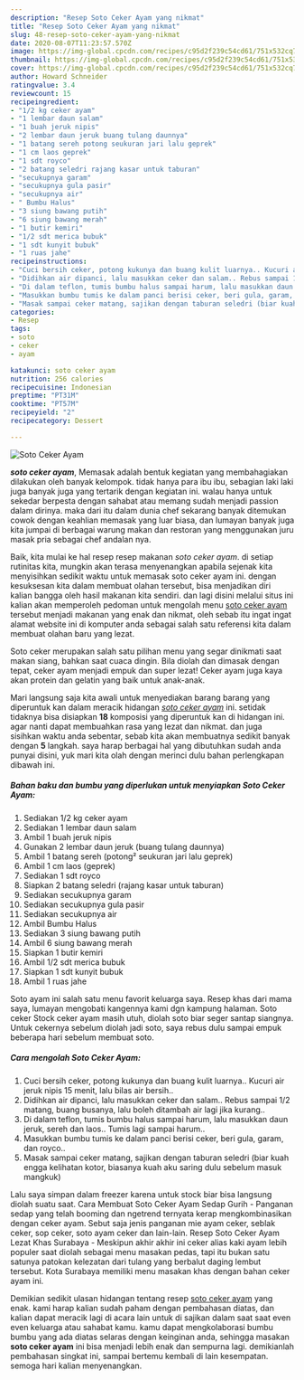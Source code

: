 ```yaml
---
description: "Resep Soto Ceker Ayam yang nikmat"
title: "Resep Soto Ceker Ayam yang nikmat"
slug: 48-resep-soto-ceker-ayam-yang-nikmat
date: 2020-08-07T11:23:57.570Z
image: https://img-global.cpcdn.com/recipes/c95d2f239c54cd61/751x532cq70/soto-ceker-ayam-foto-resep-utama.jpg
thumbnail: https://img-global.cpcdn.com/recipes/c95d2f239c54cd61/751x532cq70/soto-ceker-ayam-foto-resep-utama.jpg
cover: https://img-global.cpcdn.com/recipes/c95d2f239c54cd61/751x532cq70/soto-ceker-ayam-foto-resep-utama.jpg
author: Howard Schneider
ratingvalue: 3.4
reviewcount: 15
recipeingredient:
- "1/2 kg ceker ayam"
- "1 lembar daun salam"
- "1 buah jeruk nipis"
- "2 lembar daun jeruk buang tulang daunnya"
- "1 batang sereh potong seukuran jari lalu geprek"
- "1 cm laos geprek"
- "1 sdt royco"
- "2 batang seledri rajang kasar untuk taburan"
- "secukupnya garam"
- "secukupnya gula pasir"
- "secukupnya air"
- " Bumbu Halus"
- "3 siung bawang putih"
- "6 siung bawang merah"
- "1 butir kemiri"
- "1/2 sdt merica bubuk"
- "1 sdt kunyit bubuk"
- "1 ruas jahe"
recipeinstructions:
- "Cuci bersih ceker, potong kukunya dan buang kulit luarnya.. Kucuri air jeruk nipis 15 menit, lalu bilas air bersih.."
- "Didihkan air dipanci, lalu masukkan ceker dan salam.. Rebus sampai 1/2 matang, buang busanya, lalu boleh ditambah air lagi jika kurang.."
- "Di dalam teflon, tumis bumbu halus sampai harum, lalu masukkan daun jeruk, sereh dan laos.. Tumis lagi sampai harum.."
- "Masukkan bumbu tumis ke dalam panci berisi ceker, beri gula, garam, dan royco.."
- "Masak sampai ceker matang, sajikan dengan taburan seledri (biar kuah engga kelihatan kotor, biasanya kuah aku saring dulu sebelum masuk mangkuk)"
categories:
- Resep
tags:
- soto
- ceker
- ayam

katakunci: soto ceker ayam 
nutrition: 256 calories
recipecuisine: Indonesian
preptime: "PT31M"
cooktime: "PT57M"
recipeyield: "2"
recipecategory: Dessert

---
```



![Soto Ceker Ayam](https://img-global.cpcdn.com/recipes/c95d2f239c54cd61/751x532cq70/soto-ceker-ayam-foto-resep-utama.jpg)

<b><i>soto ceker ayam</i></b>, Memasak adalah bentuk kegiatan yang membahagiakan dilakukan oleh banyak kelompok. tidak hanya para ibu ibu, sebagian laki laki juga banyak juga yang tertarik dengan kegiatan ini. walau hanya untuk sekedar berpesta dengan sahabat atau memang sudah menjadi passion dalam dirinya. maka dari itu dalam dunia chef sekarang banyak ditemukan cowok dengan keahlian memasak yang luar biasa, dan lumayan banyak juga kita jumpai di berbagai warung makan dan restoran yang menggunakan juru masak pria sebagai chef andalan nya.

Baik, kita mulai ke hal resep resep makanan <i>soto ceker ayam</i>. di setiap rutinitas kita, mungkin akan terasa menyenangkan apabila sejenak kita menyisihkan sedikit waktu untuk memasak soto ceker ayam ini. dengan kesuksesan kita dalam membuat olahan tersebut, bisa menjadikan diri kalian bangga oleh hasil makanan kita sendiri. dan lagi disini melalui situs ini kalian akan memperoleh pedoman untuk mengolah menu <u>soto ceker ayam</u> tersebut menjadi makanan yang enak dan nikmat, oleh sebab itu ingat ingat alamat website ini di komputer anda sebagai salah satu referensi kita dalam membuat olahan baru yang lezat.

Soto ceker merupakan salah satu pilihan menu yang segar dinikmati saat makan siang, bahkan saat cuaca dingin. Bila diolah dan dimasak dengan tepat, ceker ayam menjadi empuk dan super lezat! Ceker ayam juga kaya akan protein dan gelatin yang baik untuk anak-anak.


Mari langsung saja kita awali untuk menyediakan barang barang yang diperuntuk kan dalam meracik hidangan <u><i>soto ceker ayam</i></u> ini. setidak tidaknya bisa disiapkan <b>18</b> komposisi yang diperuntuk kan di hidangan ini. agar nanti dapat membuahkan rasa yang lezat dan nikmat. dan juga sisihkan waktu anda sebentar, sebab kita akan membuatnya sedikit banyak dengan <b>5</b> langkah. saya harap berbagai hal yang dibutuhkan sudah anda punyai disini, yuk mari kita olah dengan merinci dulu bahan perlengkapan dibawah ini.

<!--inarticleads1-->

##### Bahan baku dan bumbu yang diperlukan untuk menyiapkan Soto Ceker Ayam:

1. Sediakan 1/2 kg ceker ayam
1. Sediakan 1 lembar daun salam
1. Ambil 1 buah jeruk nipis
1. Gunakan 2 lembar daun jeruk (buang tulang daunnya)
1. Ambil 1 batang sereh (potong² seukuran jari lalu geprek)
1. Ambil 1 cm laos (geprek)
1. Sediakan 1 sdt royco
1. Siapkan 2 batang seledri (rajang kasar untuk taburan)
1. Sediakan secukupnya garam
1. Sediakan secukupnya gula pasir
1. Sediakan secukupnya air
1. Ambil  Bumbu Halus
1. Sediakan 3 siung bawang putih
1. Ambil 6 siung bawang merah
1. Siapkan 1 butir kemiri
1. Ambil 1/2 sdt merica bubuk
1. Siapkan 1 sdt kunyit bubuk
1. Ambil 1 ruas jahe


Soto ayam ini salah satu menu favorit keluarga saya. Resep khas dari mama saya, lumayan mengobati kangennya kami dgn kampung halaman. Soto ceker Stock ceker ayam masih utuh, diolah soto biar seger santap siangnya. Untuk cekernya sebelum diolah jadi soto, saya rebus dulu sampai empuk beberapa hari sebelum membuat soto. 

<!--inarticleads2-->

##### Cara mengolah Soto Ceker Ayam:

1. Cuci bersih ceker, potong kukunya dan buang kulit luarnya.. Kucuri air jeruk nipis 15 menit, lalu bilas air bersih..
1. Didihkan air dipanci, lalu masukkan ceker dan salam.. Rebus sampai 1/2 matang, buang busanya, lalu boleh ditambah air lagi jika kurang..
1. Di dalam teflon, tumis bumbu halus sampai harum, lalu masukkan daun jeruk, sereh dan laos.. Tumis lagi sampai harum..
1. Masukkan bumbu tumis ke dalam panci berisi ceker, beri gula, garam, dan royco..
1. Masak sampai ceker matang, sajikan dengan taburan seledri (biar kuah engga kelihatan kotor, biasanya kuah aku saring dulu sebelum masuk mangkuk)


Lalu saya simpan dalam freezer karena untuk stock biar bisa langsung diolah suatu saat. Cara Membuat Soto Ceker Ayam Sedap Gurih - Panganan sedap yang telah booming dan ngetrend ternyata kerap mengkombinasikan dengan ceker ayam. Sebut saja jenis panganan mie ayam ceker, seblak ceker, sop ceker, soto ayam ceker dan lain-lain. Resep Soto Ceker Ayam Lezat Khas Surabaya - Meskipun akhir akhir ini ceker alias kaki ayam lebih populer saat diolah sebagai menu masakan pedas, tapi itu bukan satu satunya patokan kelezatan dari tulang yang berbalut daging lembut tersebut. Kota Surabaya memiliki menu masakan khas dengan bahan ceker ayam ini. 

Demikian sedikit ulasan hidangan tentang resep <u>soto ceker ayam</u> yang enak. kami harap kalian sudah paham dengan pembahasan diatas, dan kalian dapat meracik lagi di acara lain untuk di sajikan dalam saat saat even even keluarga atau sahabat kamu. kamu dapat mengkolaborasi bumbu bumbu yang ada diatas selaras dengan keinginan anda, sehingga masakan <b>soto ceker ayam</b> ini bisa menjadi lebih enak dan sempurna lagi. demikianlah pembahasan singkat ini, sampai bertemu kembali di lain kesempatan. semoga hari kalian menyenangkan.
